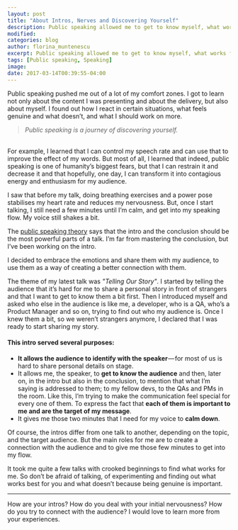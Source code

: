 ```yaml
---
layout: post
title: "About Intros, Nerves and Discovering Yourself"
description: Public speaking allowed me to get to know myself, what works for me and what not. Here's what I learned about intros.
modified:
categories: blog
author: florina_muntenescu
excerpt: Public speaking allowed me to get to know myself, what works for me and what not. Here's what I learned about intros.
tags: [Public speaking, Speaking]
image:
date: 2017-03-14T00:39:55-04:00
---
```


Public speaking pushed me out of a lot of my comfort zones. I got to learn not only about the content I was presenting and about the delivery, but also about myself. I found out how I react in certain situations, what feels genuine and what doesn’t, and what I should work on more.
<br/>

> *Public speaking is a journey of discovering yourself.*

<br/>
For example, I learned that I can control my speech rate and can use that to improve the effect of my words. But most of all, I learned that indeed, public speaking is one of humanity’s biggest fears, but that I can restrain it and decrease it and that hopefully, one day, I can transform it into contagious energy and enthusiasm for my audience. 

I saw that before my talk, doing breathing exercises and a power pose stabilises my heart rate and reduces my nervousness. But, once I start talking, I still need a few minutes until I’m calm, and get into my speaking flow. My voice still shakes a bit.

The <a href="https://www.ted.com/read/ted-talks-the-official-ted-guide-to-public-speaking" target="blank">public speaking theory</a> says that the intro and the conclusion should be the most powerful parts of a talk. I’m far from mastering the conclusion, but I’ve been working on the intro. 

I decided to embrace the emotions and share them with my audience, to use them as a way of creating a better connection with them.

The theme of my latest talk was *"Telling Our Story"*. I started by telling the audience that it’s hard for me to share a personal story in front of strangers and that I want to get to know them a bit first. Then I introduced myself and asked who else in the audience is like me, a developer, who is a QA, who’s a Product Manager and so on, trying to find out who my audience is. Once I knew them a bit, so we weren’t strangers anymore, I declared that I was ready to start sharing my story.

#### This intro served several purposes:
* **It allows the audience to identify with the speaker** — for most of us is hard to share personal details on stage.
* It allows me, the speaker, to **get to know the audience** and then, later on, in the intro but also in the conclusion, to mention that what I’m saying is addressed to them; to my fellow devs, to the QAs and PMs in the room. Like this, I’m trying to make the communication feel special for every one of them. To express the fact that **each of them is important to me and are the target of my message**.
* It gives me those two minutes that I need for my voice to **calm down**. 

Of course, the intros differ from one talk to another, depending on the topic, and the target audience. But the main roles for me are to create a connection with the audience and to give me those few minutes to get into my flow. 


It took me quite a few talks with crooked beginnings to find what works for me. So don’t be afraid of talking, of experimenting and finding out what works best for you and what doesn’t because being genuine is important.

---

How are your intros? How do you deal with your initial nervousness? How do you try to connect with the audience? I would love to learn more from your experiences.
